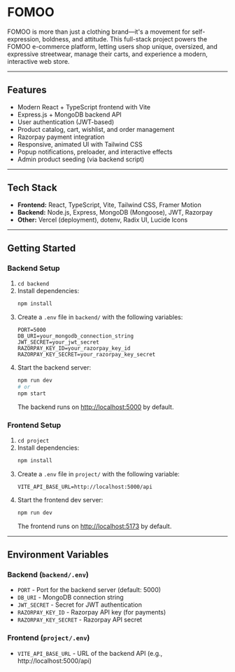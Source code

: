 # FOMOO

FOMOO is more than just a clothing brand—it's a movement for self-expression, boldness, and attitude. This full-stack project powers the FOMOO e-commerce platform, letting users shop unique, oversized, and expressive streetwear, manage their carts, and experience a modern, interactive web store.

---

## Features
- Modern React + TypeScript frontend with Vite
- Express.js + MongoDB backend API
- User authentication (JWT-based)
- Product catalog, cart, wishlist, and order management
- Razorpay payment integration
- Responsive, animated UI with Tailwind CSS
- Popup notifications, preloader, and interactive effects
- Admin product seeding (via backend script)

---

## Tech Stack
- **Frontend:** React, TypeScript, Vite, Tailwind CSS, Framer Motion
- **Backend:** Node.js, Express, MongoDB (Mongoose), JWT, Razorpay
- **Other:** Vercel (deployment), dotenv, Radix UI, Lucide Icons

---

## Getting Started

### Backend Setup
1. `cd backend`
2. Install dependencies:
   ```bash
   npm install
   ```
3. Create a `.env` file in `backend/` with the following variables:
   ```env
   PORT=5000
   DB_URI=your_mongodb_connection_string
   JWT_SECRET=your_jwt_secret
   RAZORPAY_KEY_ID=your_razorpay_key_id
   RAZORPAY_KEY_SECRET=your_razorpay_key_secret
   ```
4. Start the backend server:
   ```bash
   npm run dev
   # or
   npm start
   ```
   The backend runs on [http://localhost:5000](http://localhost:5000) by default.

### Frontend Setup
1. `cd project`
2. Install dependencies:
   ```bash
   npm install
   ```
3. Create a `.env` file in `project/` with the following variable:
   ```env
   VITE_API_BASE_URL=http://localhost:5000/api
   ```
4. Start the frontend dev server:
   ```bash
   npm run dev
   ```
   The frontend runs on [http://localhost:5173](http://localhost:5173) by default.

---

## Environment Variables

### Backend (`backend/.env`)
- `PORT` - Port for the backend server (default: 5000)
- `DB_URI` - MongoDB connection string
- `JWT_SECRET` - Secret for JWT authentication
- `RAZORPAY_KEY_ID` - Razorpay API key (for payments)
- `RAZORPAY_KEY_SECRET` - Razorpay API secret

### Frontend (`project/.env`)
- `VITE_API_BASE_URL` - URL of the backend API (e.g., http://localhost:5000/api)

